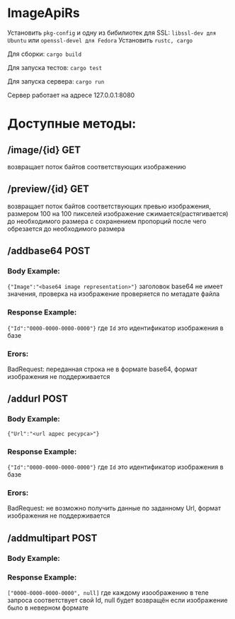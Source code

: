 # ImageApiRs

Установить `pkg-config` и одну из бибилиотек для SSL: `libssl-dev для Ubuntu` или `openssl-devel для Fedora`
Установить `rustc, cargo`

Для сборки:
`cargo build`

Для запуска тестов:
`cargo test`

Для запуска сервера:
`cargo run`

Сервер работает на адресе 127.0.0.1:8080

# Доступные методы:

## /image/{id} GET
возвращает поток байтов соответствующих изображению

## /preview/{id} GET
возвращает поток байтов соответствующих превью изображения, размером 100 на 100 пикселей
изображение сжимается(растягивается) до необходимого размера с сохранением пропорций после чего обрезается до необходимого размера

## /addbase64 POST

### Body Example: 
`{"Image":"<base64 image representation>"}`
заголовок base64 не имеет значения, проверка на изображение проверяется по метадате файла
### Response Example:
`{"Id":"0000-0000-0000-0000"}`
где `Id` это идентификатор изображения в базе
### Erors:
BadRequest: переданная строка не в формате base64,
            формат изображения не поддерживается

## /addurl POST

### Body Example: 
`{"Url":"<url адрес ресурса>"}`
### Response Example:
`{"Id":"0000-0000-0000-0000"}`
где `Id` это идентификатор изображения в базе
### Erors:
BadRequest: не возможно получить данные по заданному Url,
            формат изображения не поддерживается

## /addmultipart POST

### Body Example: 
<Multipart Body with one or multipple files>

### Response Example:
`["0000-0000-0000-0000", null]`
где каждому изоображению в теле запроса соответствует свой Id, null будет возвращён если изображение было в неверном формате

